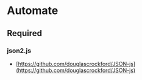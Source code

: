 # Automate

## Required

### json2.js

- [https://github.com/douglascrockford/JSON-js](https://github.com/douglascrockford/JSON-js)
